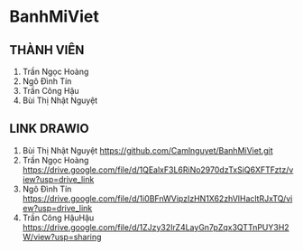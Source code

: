 # BanhMiViet

## THÀNH VIÊN

1. Trần Ngọc Hoàng 
2. Ngô Đình Tín
3. Trần Công Hậu 
4. Bùi Thị Nhật Nguyệt

## LINK DRAWIO

1. Bùi Thị Nhật Nguyệt
   https://github.com/Camlnguyet/BanhMiViet.git
2. Trần Ngọc Hoàng
   https://drive.google.com/file/d/1QEalxF3L6RiNo2970dzTxSiQ6XFTFztz/view?usp=drive_link
3. Ngô Đình Tín
   https://drive.google.com/file/d/1i0BFnWVipzIzHN1X62zhVlHacltRJxTQ/view?usp=drive_link
4. Trần Công HậuHậu
   https://drive.google.com/file/d/1ZJzy32IrZ4LayGn7pZqx3QTTnPUY3H2W/view?usp=sharing